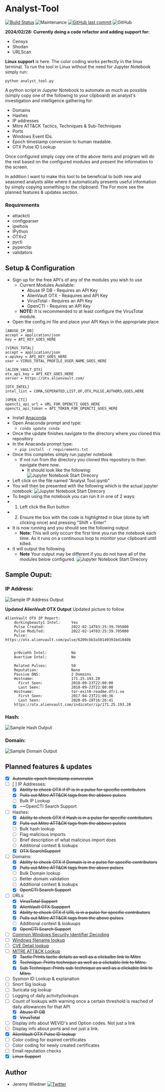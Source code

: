 # Analyst-Tool
[![Build Status](https://img.shields.io/badge/platform-Windows%20%7C%20Linux-blue.svg)](https://shields.io/)
![Maintenance](https://img.shields.io/maintenance/yes/2024.svg?style=flat-square)
[![GitHub last commit](https://img.shields.io/github/last-commit/cybersheepdog/Analyst-Tool.svg?style=flat-square)](https://github.com/cybersheepdog/Analyst-Tool/commit/master)
![GitHub](https://img.shields.io/github/license/cybersheepdog/Analyst-Tool)

**2024/02/28: Currently doing a code refactor and adding support for:**
- Censys
- Shodan
- URLScan

**Linux support** is here. The color coding works perfectly in the linux terminal. To run the tool in Linux without the need for Jupyter Notebook simply run:
```
python analyst_tool.py
```


A python script in Jupyter Notebook to automate as much as possible (simply copy one of the following to your clipboard) an analyst's investigation and intelligence gathering for:
- Domains
- Hashes
- IP addresses
- Mitre ATT&CK Tactics, Techniques & Sub-Techniques
- Ports
- Windows Event IDs.
- Epoch timestamp conversion to human readable.
- OTX Pulse ID Lookup

Once configured simply copy one of the above items and program will do the rest based on the configured modules and present the information to the screen. 

In addition I want to make this tool to be beneficial to both new and seasoned analysts alike where it automatically presents useful information by simply copying something to the clipboard. The For more see the planned features & updates section.

### Requirements
- attackcti
- configparser
- ipwhois
- IPython
- OTXv2
- pycti
- pyperclip
- validators

## Setup & Configuration
- Sign up for the free API's of any of the modules you wish to use
     - Current Modules Available:
          - Abuse IP DB - Requires an API Key
          - AlienVault OTX - Reaquires and API Key
          - VirusTotal - Requires an API Key
          - OpenCTI - Requires an API Key
     - **NOTE:**  It is recommended to at least configure the VirusTotal module.
- Open the config.ini file and place your API Keys in the appropriate place
```
[ABUSE_IP_DB]
accept = application/json
key = API_KEY_GOES_HERE

[VIRUS_TOTAL]
accept = application/json
x-apikey = API_KEY_GOES_HERE
user = VIRUS_TOTAL_PROFILE_USER_NAME_GOES_HERE

[ALIEN_VAULT_OTX]
otx_api_key = API_KEY_GOES_HERE
server = https://otx.alienvault.com/

[OTX_INTEL]
intel_list = COMA,SEPERATED,LIST,OF,OTX,PULSE,AUTHORS,GOES,HERE

[OPEN_CTI]
opencti_api_url = URL_FOR_OPENCTI_GOES_HERE
opencti_api_token = API_TOKEN_FOR_OPENCTI_GOES_HERE

```
- Install [Anaconda](https://www.anaconda.com/products/individual)
- Open Anaconda prompt and type:
     - ```conda update conda```
- Once the update finishes navigate to the directory where you cloned this repository
- In the Anacanda prompt type:
     - ```pip install -r requirements.txt```
- Once this completes simply run jupyter notebook
     - If not run from the directory you cloned this repository to then navigate there now.
          - It should look like the following:
![Jupyter Notebook Start Direcory](/graphics/start_directory.png)
- Left click on the file named "Analyst Tool.ipynb"
- You will then be presented with the following which is the actual jupyter notebook:
![Jupyter Notebook Start Direcory](/graphics/run.png)
- To begin using the notebook you can run it in one of 2 ways:
- 1. Left click the Run button
- 2. Ensure the box with the code is highlighted in blue (done by left clicking once) and pressing "Shift + Enter"
- It is now running and you should see the following output
     - **Note:** This will only occurr the first time you run the notebook each time.  As it runs on a continuous loop to monitor your clipboard until killed.
- It will output the following
     - **Note** Your output may be different if you do not have all of the modules below configured.
![Jupyter Notebook Start Direcory](/graphics/1st_run.png)


## Sample Ouput:
### IP Address:

![Sample IP Address Output](/graphics/ip.png)

**Updated AlienVault OTX Output** Updated picture to follow
```
AlienVault OTX IP Report:
	dorkingbeauty1 Intel:     Yes
	Pulse Created:            2022-02-14T03:25:39.705000
	Pulse Modifed:            2022-02-14T03:25:39.705000
	Pulse:                    https://otx.alienvault.com/pulse/6209cbb3a50149391bd1040b


	pr0viehh Intel:           No
	Avertium Intel:           No

	Related Pulses:           50
	Reputation:               None
	Passive DNS:              2 Domains
	Hostname:                 171.25.193.20
	  First Seen:             2018-09-23T22:00:00
	  Last Seen:              2018-09-23T22:00:00
	Hostname:                 tor-exit0-readme.dfri.se
	  First Seen:             2017-04-23T21:00:36
	  Last Seen:              2020-05-28T16:26:41
	https://otx.alienvault.com/indicator/ip/171.25.193.20
```

### Hash:

![Sample Hash Output](/graphics/hash.png)

### Domain:

![Sample Domain Output](/graphics/domain.png)

## Planned features & updates
- [X] ~~Automatic epoch timestamp conversion~~
- [ ] [ ] IP Addresses:
     - [X] ~~Ability to check OTX if IP is in a pulse for specific contributors~~
     - [X] ~~Pulls out Mitre ATT&CK tags from the abbove pulses~~     	
     - [ ] Bulk IP Lookup
     - [X] ~~OpenCTI Search Support
- [ ] Hashes:
     - [X] ~~Ability to check OTX if Hash is in a pulse for specific contributors~~
     - [X] ~~Pulls out Mitre ATT&CK tags from the abbove pulses~~   
     - [ ] Bulk hash lookup
     - [ ] Flag malicious imports
     - [ ] Brief description of what malicious import does
     - [ ] Additional context & lookups
     - [X] ~~OTX SearchSupport~~
- [ ]  Domains:
     - [X] ~~Ability to check OTX if Domain is in a pulse for specific contributors~~
     - [X] ~~Pulls out Mitre ATT&CK tags from the above pulses~~
     - [ ] Bulk Domain lookup
     - [ ] Better domain validation
     - [ ] Additional context & lookups
     - [X] ~~OpenCTI Search Support~~
- [ ] URLs:
     - [x] ~~VirusTotal Support~~
     - [x] ~~AlienVault OTX Suppport~~
     - [X] ~~Ability to check OTX if URL is in a pulse for specific contributors~~
     - [X] ~~Pulls out Mitre ATT&CK tags from the above pulses~~
     - [ ] Additional context & lookuups
     - [X] ~~OpenCTI Search Support~~
- [ ] [Common Windows Security Identifier Decoding](https://docs.microsoft.com/en-us/windows/security/identity-protection/access-control/security-identifiers)
- [ ] [Windows filename lookup](https://www.echotrail.io/)
- [ ] [CVE Detail lookup](https://nvd.nist.gov/vuln/detail/CVE-2022-23307)
- [ ] [MITRE ATT&CK Lookup](https://attack.mitre.org/)
     - [X] ~~Tactic  Prints tactic details as well as a clickalbe link to Mitre~~
     - [X] ~~Technique: Prints technique as well as a clickable link to Mitre.~~
     - [X] ~~Sub Technique: Prints sub-technique as well as a clickable link to Mitre.~~
- [ ] Sysmon ID Lookup & explanation
- [ ] Snort Sig lookup
- [ ] Suricata sig lookup
- [ ] Logging of daily activity/lookups
- [ ] Count of lookups with warning once a certain threshold is reached of daily allowances for that API
     - [X] ~~Abuse IP DB~~
     - [X] ~~VirusTotal~~
- [ ] Display info about WEVID's and Option codes.  Not just a link
- [ ] Display info about ports and not just a link.
- [X] ~~AlienVault OTX Pulse ID lookup~~
- [ ] Color coding for expired certificates
- [ ] Color coding for newly created certificates
- [ ] Email reputation checks
- [X] ~~Linux Support~~

## Author
* Jeremy Wiedner   [![Twitter](https://img.shields.io/twitter/follow/JeremyWiedner?style=social)](https://twitter.com/JeremyWiedner)


